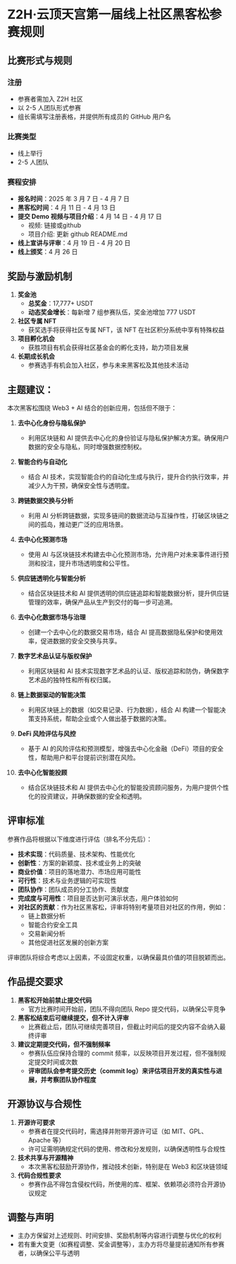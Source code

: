 # **Z2H·云顶天宫第一届线上社区黑客松参赛规则**

## **比赛形式与规则**
### **注册**
- 参赛者需加入 Z2H 社区  
- 以 2-5 人团队形式参赛  
- 组长需填写注册表格，并提供所有成员的 GitHub 用户名  

### **比赛类型**
- 线上举行  
- 2-5 人团队  

### **赛程安排**
- **报名时间**：2025 年 3 月 7 日 - 4 月 7 日  
- **黑客松时间**：4 月 11 日 - 4 月 13 日  
- **提交 Demo 视频与项目介绍**：4 月 14 日 - 4 月 17 日
  - 视频: 链接或github
  - 项目介绍: 更新 github README.md 
- **线上宣讲与评审**：4 月 19 日 - 4 月 20 日  
- **线上颁奖**：4 月 26 日  

## **奖励与激励机制**
1. **奖金池**  
   - **总奖金**：17,777+ USDT  
   - **动态奖金增长**：每新增 7 组参赛队伍，奖金池增加 777 USDT  
2. **社区专属 NFT**  
   - 获奖选手将获得社区专属 NFT，该 NFT 在社区积分系统中享有特殊权益  
3. **项目孵化机会**  
   - 获胜项目有机会获得社区基金会的孵化支持，助力项目发展  
4. **长期成长机会**  
   - 参赛选手有机会加入社区，参与未来黑客松及其他技术活动  

## 主题建议：
本次黑客松围绕 Web3 + AI 结合的创新应用，包括但不限于：

1. **去中心化身份与隐私保护**
   - 利用区块链和 AI 提供去中心化的身份验证与隐私保护解决方案。确保用户数据的安全与隐私，同时增强数据控制权。

2. **智能合约与自动化**
   - 结合 AI 技术，实现智能合约的自动化生成与执行，提升合约执行效率，并减少人为干预，确保安全性与透明度。

3. **跨链数据交换与分析**
   - 利用 AI 分析跨链数据，实现多链间的数据流动与互操作性，打破区块链之间的孤岛，推动更广泛的应用场景。

4. **去中心化预测市场**
   - 使用 AI 与区块链技术构建去中心化预测市场，允许用户对未来事件进行预测和投注，提升市场透明度和公平性。

5. **供应链透明化与智能分析**
   - 结合区块链技术和 AI 提供透明的供应链追踪和智能数据分析，提升供应链管理的效率，确保产品从生产到交付的每一步可追溯。

6. **去中心化数据市场与治理**
   - 创建一个去中心化的数据交易市场，结合 AI 提高数据隐私保护和使用效率，促进数据的安全交换与共享。

7. **数字艺术品认证与版权保护**
   - 利用区块链和 AI 技术实现数字艺术品的认证、版权追踪和防伪，确保数字艺术品的独特性和所有权归属。

8. **链上数据驱动的智能决策**
   - 利用区块链上的数据（如交易记录、行为数据），结合 AI 构建一个智能决策支持系统，帮助企业或个人做出基于数据的决策。

9. **DeFi 风险评估与风控**
   - 基于 AI 的风险评估和预测模型，增强去中心化金融（DeFi）项目的安全性，帮助用户和平台提前识别潜在风险。

10. **去中心化智能投顾**
    - 结合区块链技术和 AI 提供去中心化的智能投资顾问服务，为用户提供个性化的投资建议，并确保数据的安全和透明。

## **评审标准**
参赛作品将根据以下维度进行评估（排名不分先后）：
- **技术实现**：代码质量、技术架构、性能优化  
- **创新性**：方案的新颖度、技术或业务上的突破  
- **商业价值**：项目的落地潜力、市场应用可能性  
- **可行性**：技术与业务逻辑的可实现性  
- **团队协作**：团队成员的分工协作、贡献度  
- **完成度与可用性**：项目是否达到可演示状态，用户体验如何  
- **对社区的贡献**：作为社区黑客松，评审将特别考量项目对社区的作用，例如：  
  - 链上数据分析  
  - 智能合约安全工具  
  - 交易新闻分析  
  - 其他促进社区发展的创新方案  

评审团队将综合考虑以上因素，不设固定权重，以确保最具价值的项目脱颖而出。  

## **作品提交要求**
1. **黑客松开始前禁止提交代码**  
   - 官方比赛时间开始前，团队不得向团队 Repo 提交代码，以确保公平竞争  
2. **黑客松结束后可继续提交，但不计入评审**  
   - 比赛截止后，团队可继续完善项目，但截止时间后的提交内容不会纳入最终评审  
3. **建议定期提交代码，但不强制频率**  
   - 参赛队伍应保持合理的 commit 频率，以反映项目开发过程，但不强制规定提交时间或次数  
   - **评审团队会参考提交历史（commit log）来评估项目开发的真实性与进展，并考察团队协作程度**  

## **开源协议与合规性**
1. **开源许可要求**  
   - 参赛者在提交代码时，需选择并附带开源许可证（如 MIT、GPL、Apache 等）  
   - 许可证需明确规定代码的使用、修改和分发规则，以确保透明性与合规性  
2. **技术共享与开源精神**  
   - 本次黑客松鼓励开源协作，推动技术创新，特别是在 Web3 和区块链领域  
3. **代码合规性要求**  
   - 参赛作品不得包含侵权代码，所使用的库、框架、依赖项必须符合开源协议规定  

## **调整与声明**
- 主办方保留对上述规则、时间安排、奖励机制等内容进行调整与优化的权利  
- 若有重大变更（如赛程调整、奖金调整等），主办方将尽量提前通知所有参赛者，以确保公平与透明  
